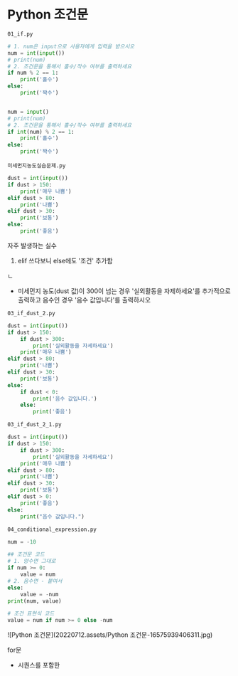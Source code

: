 # Python 조건문

`01_if.py`

```python
# 1. num은 input으로 사용자에게 입력을 받으시오
num = int(input())
# print(num)
# 2. 조건문을 통해서 홀수/작수 여부를 출력하세요
if num % 2 == 1:
    print('홀수')
else:
    print('짝수')


num = input()
# print(num)
# 2. 조건문을 통해서 홀수/작수 여부를 출력하세요
if int(num) % 2 == 1:
    print('홀수')
else:
    print('짝수')
```



`미세먼지농도실습문제.py`

```python
dust = int(input())
if dust > 150:
    print('매우 나쁨')
elif dust > 80:
    print('나쁨')
elif dust > 30:
    print('보통')
else:
    print('좋음')
```

자주 발생하는 실수

1. elif 쓰다보니 else에도 '조건'  추가함

ㄴ

- 미세먼지 농도(dust 값)이 300이 넘는 경우 '실외활동을 자제하세요'를 추가적으로 출력하고 음수인 경우 '음수 값입니다'를 출력하시오

`03_if_dust_2.py`

```python
dust = int(input())
if dust > 150:
    if dust > 300:
        print('실외활동을 자세하세요')
    print('매우 나쁨')
elif dust > 80:
    print('나쁨')
elif dust > 30:
    print('보통')
else:
    if dust < 0:
        print('음수 값입니다.')
    else:
        print('좋음')
```



`03_if_dust_2_1.py`

```python
dust = int(input())
if dust > 150:
    if dust > 300:
        print('실외활동을 자세하세요')
    print('매우 나쁨')
elif dust > 80:
    print('나쁨')
elif dust > 30:
    print('보통')
elif dust > 0:
    print('좋음')
else:
    print("음수 값입니다.")
```



`04_conditional_expression.py`

```python
num = -10

## 조건문 코드
# 1. 양수면 그대로
if num >= 0:
    value = num
# 2. 음수면 - 붙여서
else:
    value = -num
print(num, value)

# 조건 표현식 코드
value = num if num >= 0 else -num
```

![Python 조건문](20220712.assets/Python 조건문-16575939406311.jpg)

for문

- 시퀀스를 포함한

